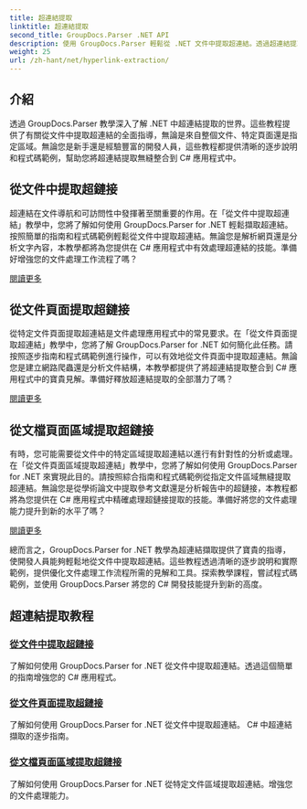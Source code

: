 ```yaml
---
title: 超連結提取
linktitle: 超連結提取
second_title: GroupDocs.Parser .NET API
description: 使用 GroupDocs.Parser 輕鬆從 .NET 文件中提取超連結。透過超連結提取的逐步指南增強您的 C# 應用程式。
weight: 25
url: /zh-hant/net/hyperlink-extraction/
---
```

## 介紹

透過 GroupDocs.Parser 教學深入了解 .NET 中超連結提取的世界。這些教程提供了有關從文件中提取超連結的全面指導，無論是來自整個文件、特定頁面還是指定區域。無論您是新手還是經驗豐富的開發人員，這些教程都提供清晰的逐步說明和程式碼範例，幫助您將超連結提取無縫整合到 C# 應用程式中。

## 從文件中提取超鏈接

超連結在文件導航和可訪問性中發揮著至關重要的作用。在「從文件中提取超連結」教學中，您將了解如何使用 GroupDocs.Parser for .NET 輕鬆擷取超連結。按照簡單的指南和程式碼範例輕鬆從文件中提取超連結。無論您是解析網頁還是分析文字內容，本教學都將為您提供在 C# 應用程式中有效處理超連結的技能。準備好增強您的文件處理工作流程了嗎？

[閱讀更多](./extract-hyperlinks-from-document/)

## 從文件頁面提取超鏈接

從特定文件頁面提取超連結是文件處理應用程式中的常見要求。在「從文件頁面提取超連結」教學中，您將了解 GroupDocs.Parser for .NET 如何簡化此任務。請按照逐步指南和程式碼範例進行操作，可以有效地從文件頁面中提取超連結。無論您是建立網路爬蟲還是分析文件結構，本教學都提供了將超連結提取整合到 C# 應用程式中的寶貴見解。準備好釋放超連結提取的全部潛力了嗎？

[閱讀更多](./extract-hyperlinks-from-document-page/)

## 從文檔頁面區域提取超鏈接

有時，您可能需要從文件中的特定區域提取超連結以進行有針對性的分析或處理。在「從文件頁面區域提取超連結」教學中，您將了解如何使用 GroupDocs.Parser for .NET 來實現此目的。請按照綜合指南和程式碼範例從指定文件區域無縫提取超連結。無論您是從學術論文中提取參考文獻還是分析報告中的超鏈接，本教程都將為您提供在 C# 應用程式中精確處理超鏈接提取的技能。準備好將您的文件處理能力提升到新的水平了嗎？

[閱讀更多](./extract-hyperlinks-from-document-page-area/)

總而言之，GroupDocs.Parser for .NET 教學為超連結擷取提供了寶貴的指導，使開發人員能夠輕鬆地從文件中提取超連結。這些教程透過清晰的逐步說明和實際範例，提供優化文件處理工作流程所需的見解和工具。探索教學課程，嘗試程式碼範例，並使用 GroupDocs.Parser 將您的 C# 開發技能提升到新的高度。
## 超連結提取教程
### [從文件中提取超鏈接](./extract-hyperlinks-from-document/)
了解如何使用 GroupDocs.Parser for .NET 從文件中提取超連結。透過這個簡單的指南增強您的 C# 應用程式。
### [從文件頁面提取超鏈接](./extract-hyperlinks-from-document-page/)
了解如何使用 GroupDocs.Parser for .NET 從文件中提取超連結。 C# 中超連結擷取的逐步指南。
### [從文檔頁面區域提取超鏈接](./extract-hyperlinks-from-document-page-area/)
了解如何使用 GroupDocs.Parser for .NET 從特定文件區域提取超連結。增強您的文件處理能力。